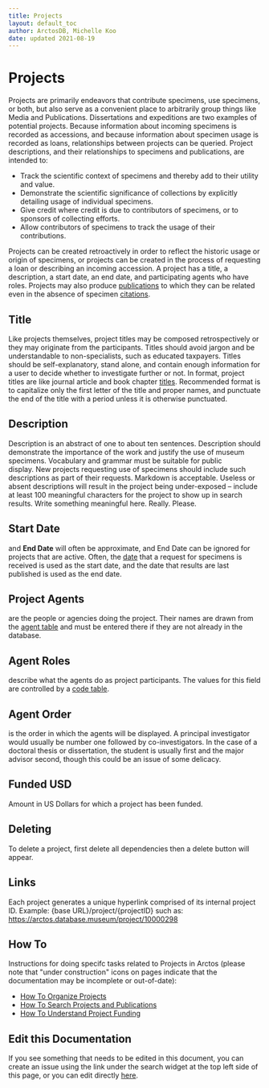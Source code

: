 ```yaml
---
title: Projects
layout: default_toc
author: ArctosDB, Michelle Koo
date: updated 2021-08-19
---
```


# Projects

Projects are primarily endeavors that contribute specimens, use
specimens, or both, but also serve as a convenient place to arbitrarily
group things like Media and Publications. Dissertations and expeditions
are two examples of potential projects. Because information about
incoming specimens is recorded as accessions, and because information
about specimen usage is recorded as loans, relationships between
projects can be queried. Project descriptions, and their relationships
to specimens and publications, are intended to:

-   Track the scientific context of specimens and thereby add to their
    utility and value.
-   Demonstrate the scientific significance of collections by explicitly
    detailing usage of individual specimens.
-   Give credit where credit is due to contributors of specimens, or to
    sponsors of collecting efforts.
-   Allow contributors of specimens to track the usage of
    their contributions.

Projects can be created retroactively in order to reflect the historic
usage or origin of specimens, or projects can be created in the process
of requesting a loan or describing an incoming accession. A project has
a title, a description, a start date, an end date, and participating
agents who have roles. Projects may also produce
[publications](/documentation/publications) to which they can be related even in
the absence of specimen [citations](/documentation/publications#full-citation).

## Title

Like projects themselves, project titles may be composed
retrospectively or they may originate from the participants. Titles
should avoid jargon and be understandable to non-specialists, such as
educated taxpayers. Titles should be self-explanatory, stand alone, and
contain enough information for a user to decide whether to investigate
further or not. In format, project titles are like journal article and
book chapter [titles](/documentation/publications). Recommended format is to capitalize only the
first letter of the title and proper names, and punctuate the end of the
title with a period unless it is otherwise punctuated.

## Description

Description is an abstract of one to about ten sentences. Description
should demonstrate the importance of the work and justify the use of
museum specimens. Vocabulary and grammar must be suitable for public
display. New projects requesting use of specimens should include such
descriptions as part of their requests. Markdown is acceptable. Useless
or absent descriptions will result in the project being under-exposed –
include at least 100 meaningful characters for the project to show up in
search results. Write something meaningful here. Really. Please.

## Start Date

 and **End Date** will often be approximate, and End Date
can be ignored for projects that are active. Often, the [date](/documentation/dates) that a
request for specimens is received is used as the start date, and the
date that results are last published is used as the end date.

## Project Agents

 are the people or agencies doing the project. Their
names are drawn from the [agent table](/documentation/agent) and must be entered there if
they are not already in the database.

## Agent Roles

 describe what the agents do as project participants. The values for this field are controlled by a [code
table](http://arctos.database.museum/info/ctDocumentation.cfm?table=CTPROJECT_AGENT_ROLE).

## Agent Order

 is the order in which the agents will be displayed. A
principal investigator would usually be number one followed by
co-investigators. In the case of a doctoral thesis or dissertation, the
student is usually first and the major advisor second, though this could
be an issue of some delicacy.

## Funded USD

Amount in US Dollars for which a project has been funded. 

## Deleting

To delete a project, first delete all dependencies then a delete button will appear.

## Links

Each project generates a unique hyperlink comprised of its internal project ID. Example: {base URL}/project/{projectID} such as: https://arctos.database.museum/project/10000298

## How To

Instructions for doing specifc tasks related to Projects in Arctos (please note that "under construction" icons on pages indicate that the documentation may be incomplete or out-of-date):

 - [How To Organize Projects](https://handbook.arctosdb.org/how_to/How-to-organize-projects.html)
 - [How To Search Projects and Publications](https://handbook.arctosdb.org/how_to/How-to-Search-Project-Publications.html)
 - [How To Understand Project Funding](https://handbook.arctosdb.org/how_to/How-to-understand-Project-Funding.html)
   
## Edit this Documentation

If you see something that needs to be edited in this document, you can create an issue using the link under the search widget at the top left side of this page, or you can edit directly <a href="https://github.com/ArctosDB/documentation-wiki/edit/gh-pages/_documentation/projects.markdown" target="_blank">here</a>.
